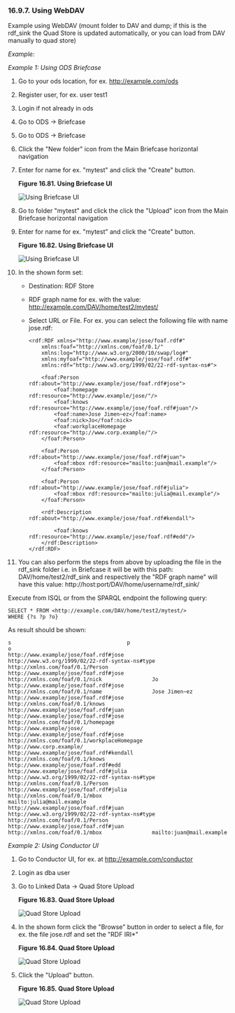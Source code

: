 <div>

<div>

<div>

<div>

### 16.9.7. Using WebDAV

</div>

</div>

</div>

Example using WebDAV (mount folder to DAV and dump; if this is the
rdf_sink the Quad Store is updated automatically, or you can load from
DAV manually to quad store)

<span class="emphasis">*Example:*</span>

<span class="emphasis">*Example 1: Using ODS Briefcase*</span>

<div>

1.  Go to your ods location, for ex. http://example.com/ods

2.  Register user, for ex. user test1

3.  Login if not already in ods

4.  Go to ODS -\> Briefcase

5.  Go to ODS -\> Briefcase

6.  Click the "New folder" icon from the Main Briefcase horizontal
    navigation

7.  Enter for name for ex. "mytest" and click the "Create" button.

    <div>

    <div>

    **Figure 16.81. Using Briefcase UI**

    <div>

    <div>

    ![Using Briefcase UI](images/ui/uc6.png)

    </div>

    </div>

    </div>

      

    </div>

8.  Go to folder "mytest" and click the click the "Upload" icon from the
    Main Briefcase horizontal navigation

9.  Enter for name for ex. "mytest" and click the "Create" button.

    <div>

    <div>

    **Figure 16.82. Using Briefcase UI**

    <div>

    <div>

    ![Using Briefcase UI](images/ui/uc7.png)

    </div>

    </div>

    </div>

      

    </div>

10. In the shown form set:

    <div>

    - Destination: RDF Store

    - RDF graph name for ex. with the value:
      http://example.com/DAV/home/test2/mytest/

    - Select URL or File. For ex. you can select the following file with
      name jose.rdf:

      ``` programlisting
      <rdf:RDF xmlns="http://www.example/jose/foaf.rdf#"
          xmlns:foaf="http://xmlns.com/foaf/0.1/"
          xmlns:log="http://www.w3.org/2000/10/swap/log#"
          xmlns:myfoaf="http://www.example/jose/foaf.rdf#"
          xmlns:rdf="http://www.w3.org/1999/02/22-rdf-syntax-ns#">

          <foaf:Person rdf:about="http://www.example/jose/foaf.rdf#jose">
              <foaf:homepage rdf:resource="http://www.example/jose/"/>
              <foaf:knows rdf:resource="http://www.example/jose/foaf.rdf#juan"/>
              <foaf:name>Jose Jimen~ez</foaf:name>
              <foaf:nick>Jo</foaf:nick>
              <foaf:workplaceHomepage rdf:resource="http://www.corp.example/"/>
          </foaf:Person>

          <foaf:Person rdf:about="http://www.example/jose/foaf.rdf#juan">
              <foaf:mbox rdf:resource="mailto:juan@mail.example"/>
          </foaf:Person>

          <foaf:Person rdf:about="http://www.example/jose/foaf.rdf#julia">
              <foaf:mbox rdf:resource="mailto:julia@mail.example"/>
          </foaf:Person>

          <rdf:Description rdf:about="http://www.example/jose/foaf.rdf#kendall">

              <foaf:knows rdf:resource="http://www.example/jose/foaf.rdf#edd"/>
          </rdf:Description>
      </rdf:RDF>
      ```

    </div>

11. You can also perform the steps from above by uploading the file in
    the rdf_sink folder i.e. in Briefcase it will be with this path:
    DAV/home/test2/rdf_sink and respectively the "RDF graph name" will
    have this value: http://host:port/DAV/home/username/rdf_sink/

</div>

Execute from ISQL or from the SPARQL endpoint the following query:

``` programlisting
SELECT * FROM <http://example.com/DAV/home/test2/mytest/>
WHERE {?s ?p ?o}
```

As result should be shown:

``` programlisting
s                                     p                                                 o
http://www.example/jose/foaf.rdf#jose     http://www.w3.org/1999/02/22-rdf-syntax-ns#type   http://xmlns.com/foaf/0.1/Person
http://www.example/jose/foaf.rdf#jose     http://xmlns.com/foaf/0.1/nick                Jo
http://www.example/jose/foaf.rdf#jose     http://xmlns.com/foaf/0.1/name                Jose Jimen~ez
http://www.example/jose/foaf.rdf#jose     http://xmlns.com/foaf/0.1/knows               http://www.example/jose/foaf.rdf#juan
http://www.example/jose/foaf.rdf#jose     http://xmlns.com/foaf/0.1/homepage                http://www.example/jose/
http://www.example/jose/foaf.rdf#jose     http://xmlns.com/foaf/0.1/workplaceHomepage       http://www.corp.example/
http://www.example/jose/foaf.rdf#kendall  http://xmlns.com/foaf/0.1/knows               http://www.example/jose/foaf.rdf#edd
http://www.example/jose/foaf.rdf#julia    http://www.w3.org/1999/02/22-rdf-syntax-ns#type   http://xmlns.com/foaf/0.1/Person
http://www.example/jose/foaf.rdf#julia    http://xmlns.com/foaf/0.1/mbox                mailto:julia@mail.example
http://www.example/jose/foaf.rdf#juan     http://www.w3.org/1999/02/22-rdf-syntax-ns#type   http://xmlns.com/foaf/0.1/Person
http://www.example/jose/foaf.rdf#juan     http://xmlns.com/foaf/0.1/mbox                mailto:juan@mail.example
```

<span class="emphasis">*Example 2: Using Conductor UI*</span>

<div>

1.  Go to Conductor UI, for ex. at http://example.com/conductor

2.  Login as dba user

3.  Go to Linked Data -\> Quad Store Upload

    <div>

    <div>

    **Figure 16.83. Quad Store Upload**

    <div>

    <div>

    ![Quad Store Upload](images/ui/uc1.png)

    </div>

    </div>

    </div>

      

    </div>

4.  In the shown form click the "Browse" button in order to select a
    file, for ex. the file jose.rdf and set the "RDF IRI\*"

    <div>

    <div>

    **Figure 16.84. Quad Store Upload**

    <div>

    <div>

    ![Quad Store Upload](images/ui/uc2.png)

    </div>

    </div>

    </div>

      

    </div>

5.  Click the "Upload" button.

    <div>

    <div>

    **Figure 16.85. Quad Store Upload**

    <div>

    <div>

    ![Quad Store Upload](images/ui/uc3.png)

    </div>

    </div>

    </div>

      

    </div>

</div>

</div>
